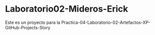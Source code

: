 # Laboratorio02-Mideros-Erick
Este es un proyecto para la Practica-04-Laboratorio-02-Artefactos-XP-GitHub-Projects-Story

